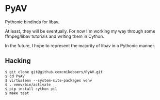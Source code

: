 PyAV
====

Pythonic bindinds for libav.

At least, they will be eventually. For now I'm working my way through some ffmpeg/libav tutorials and writing them in Cython.

In the future, I hope to represent the majority of libav in a Pythonic manner.


Hacking
-------

    $ git clone git@github.com:mikeboers/PyAV.git
    $ cd PyAV
    $ virtualenv --system-site-packages venv
    $ . venv/bin/activate
    $ pip install cython pil
    $ make test
